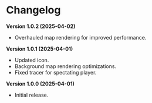 # Changelog

**Version 1.0.2 (2025-04-02)**

-   Overhauled map rendering for improved performance.

**Version 1.0.1 (2025-04-01)**

-   Updated icon.
-   Background map rendering optimizations.
-   Fixed tracer for spectating player.

**Version 1.0.0 (2025-04-01)**

-   Initial release.
